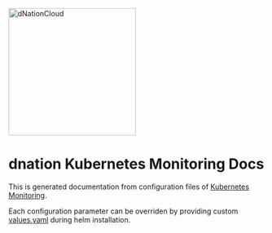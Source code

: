 <a href="https://dNation.cloud/"><img src="https://cdn.ifne.eu/public/icons/dnation.png" width="250" alt="dNationCloud"></a>

# dnation Kubernetes Monitoring Docs

This is generated documentation from configuration files of [Kubernetes Monitoring](https://github.com/dNationCloud/kubernetes-monitoring). 

Each configuration parameter can be overriden by providing custom [values.yaml](https://github.com/dNationCloud/kubernetes-monitoring/blob/main/chart/values.yaml)
during helm installation.

<br>
